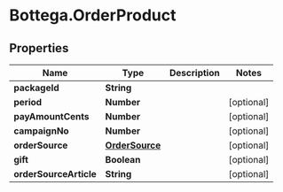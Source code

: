 # Bottega.OrderProduct

## Properties

Name | Type | Description | Notes
------------ | ------------- | ------------- | -------------
**packageId** | **String** |  | 
**period** | **Number** |  | [optional] 
**payAmountCents** | **Number** |  | [optional] 
**campaignNo** | **Number** |  | [optional] 
**orderSource** | [**OrderSource**](OrderSource.md) |  | [optional] 
**gift** | **Boolean** |  | [optional] 
**orderSourceArticle** | **String** |  | [optional] 


